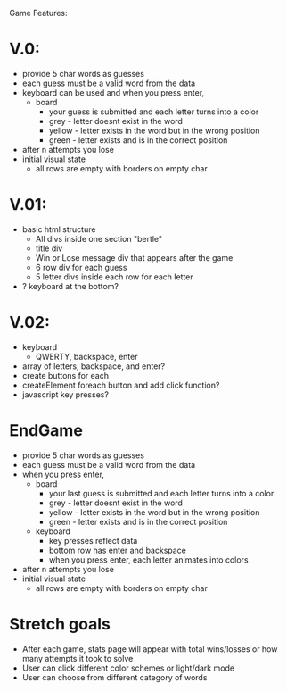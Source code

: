 Game Features:

# V.0:
- provide 5 char words as guesses
- each guess must be a valid word from the data
- keyboard can be used and when you press enter,
  - board 
    - your guess is submitted and each letter turns into a color
    - grey - letter doesnt exist in the word
    - yellow - letter exists in the word but in the wrong position
    - green - letter exists and is in the correct position
- after n attempts you lose
- initial visual state
  - all rows are empty with borders on empty char

# V.01:
- basic html structure
  - All divs inside one section "bertle"
  - title div
  - Win or Lose message div that appears after the game
  - 6 row div for each guess
  - 5 letter divs inside each row for each letter
- ? keyboard at the bottom? 

# V.02:
- keyboard
  - QWERTY, backspace, enter
- array of letters, backspace, and enter?
- create buttons for each
- createElement foreach button and add click function?
- javascript key presses?



# EndGame
- provide 5 char words as guesses
- each guess must be a valid word from the data
- when you press enter,
  - board 
    - your last guess is submitted and each letter turns into a color
    - grey - letter doesnt exist in the word
    - yellow - letter exists in the word but in the wrong position
    - green - letter exists and is in the correct position
  - keyboard
    - key presses reflect data
    - bottom row has enter and backspace
    - when you press enter, each letter animates into colors
- after n attempts you lose
- initial visual state
  - all rows are empty with borders on empty char

# Stretch goals
- After each game, stats page will appear with total wins/losses or how many attempts it took to solve
- User can click different color schemes or light/dark mode
- User can choose from different category of words

